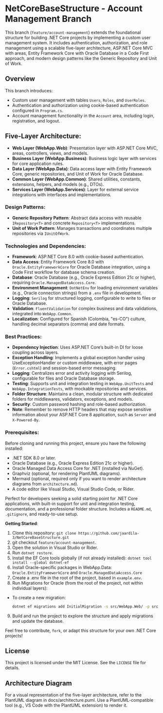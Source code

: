 # NetCoreBaseStructure - Account Management Branch

This branch (`feature/account-management`) extends the foundational structure for building .NET Core projects by implementing a custom user management system. It includes authentication, authorization, and role management using a scalable five-layer architecture, ASP.NET Core MVC with areas, Entity Framework Core with Oracle Database in a Code First approach, and modern design patterns like the Generic Repository and Unit of Work.

## Overview
This branch introduces:
- Custom user management with tables `Users`, `Roles`, and `UserRoles`.
- Authentication and authorization using cookie-based authentication configured in `Program.cs`.
- Account management functionality in the `Account` area, including login, registration, and logout.

## Five-Layer Architecture:

- **Web Layer (WebApp.Web)**: Presentation layer with ASP.NET Core MVC, areas, controllers, views, and models.
- **Business Layer (WebApp.Business)**: Business logic layer with services for core application rules.
- **Data Layer (WebApp.Data)**: Data access layer with Entity Framework Core, generic repositories, and Unit of Work for Oracle Database.
- **Common Layer (WebApp.Common)**: Shared utilities, constants, extensions, helpers, and models (e.g., DTOs).
- **Services Layer (WebApp.Services)**: Layer for external service integrations with interfaces and implementations.

### Design Patterns:
- **Generic Repository Pattern**: Abstract data access with reusable `IRepository<T>` and concrete `Repository<T>` implementations.
- **Unit of Work Pattern**: Manages transactions and coordinates multiple repositories via `IUnitOfWork`.

### Technologies and Dependencies:
- **Framework**: ASP.NET Core 8.0 with cookie-based authentication.
- **Data Access**: Entity Framework Core 8.0 with `Oracle.EntityFrameworkCore` for Oracle Database integration, using a Code First workflow for database schema creation.
- **Database**: Oracle Database (e.g., Oracle Express Edition 21c or higher), requiring `Oracle.ManagedDataAccess.Core`.
- **Environment Management**: `DotNetEnv` for loading environment variables (e.g., Oracle connection strings) from a `.env` file in development.
- **Logging**: `Serilog` for structured logging, configurable to write to files or Oracle Database.
- **Validation**: `FluentValidation` for complex business and data validations, integrated into `WebApp.Common`.
- **Localization**: Configured for Spanish (Colombia, "es-CO") culture, handling decimal separators (comma) and date formats.

### Best Practices:
- **Dependency Injection**: Uses ASP.NET Core’s built-in DI for loose coupling across layers.
- **Exception Handling**: Implements a global exception handler using UseExceptionHandler or custom middleware, with error pages (`Error.cshtml`) and session-based error messaging.
- **Logging**: Centralizes error and activity logging with Serilog, configurable for files and Oracle Database storage.
- **Testing**: Supports unit and integration testing in `WebApp.UnitTests` and `WebApp.IntegrationTests`, with mockable repositories and services.
- **Folder Structure**: Maintains a clean, modular structure with dedicated folders for middlewares, validators, exceptions, and models.
- **Security**: Custom password hashing and role-based authorization.
- **Note**: Remember to remove HTTP headers that may expose sensitive information about your ASP.NET Core 8 application, such as `Server` and `X-Powered-By`. 

### Prerequisites:
Before cloning and running this project, ensure you have the following installed:

- .NET SDK 8.0 or later.
- Oracle Database (e.g., Oracle Express Edition 21c or higher).
- Oracle Managed Data Access Core for .NET (installed via NuGet).
- Graphviz (optional, for rendering PlantUML diagrams).
- Mermaid (optional, required only if you want to render architecture diagrams from `architecture.md`).
- A code editor like Visual Studio, Visual Studio Code, or Rider.

Perfect for developers seeking a solid starting point for .NET Core applications, with built-in support for unit and integration testing, documentation, and a professional folder structure. Includes a `README.md`, `.gitignore`, and ready-to-use setup.

**Getting Started**:
1. Clone this repository: `git clone https://github.com/jaardila-3/NetCoreBaseStructure.git`
2. git checkout `feature/account-management`.
3. Open the solution in Visual Studio or Rider.
4. Run `dotnet restore`.
5. Install the EF Core tools globally (if not already installed): `dotnet tool install --global dotnet-ef`
6. Install Oracle-specific packages in WebApp.Data: `Oracle.EntityFrameworkCore` and `Oracle.ManagedDataAccess.Core`
7. Create a .env file in the root of the project, based in `example.env`.
8. Run Migrations for Oracle (from the root of the project, not within individual layers):
- To create a new migration:
     ```bash
     dotnet ef migrations add InitialMigration -s src/WebApp.Web/ -p src/WebApp.Data/
     ```
9. Build and run the project to explore the structure and apply migrations and update the database.

Feel free to contribute, `fork`, or adapt this structure for your own .NET Core projects!

## License
This project is licensed under the MIT License. See the `LICENSE` file for details.

## Architecture Diagram
For a visual representation of the five-layer architecture, refer to the PlantUML diagram in docs/architecture.puml. Use a PlantUML-compatible tool (e.g., VS Code with the PlantUML extension) to render it.